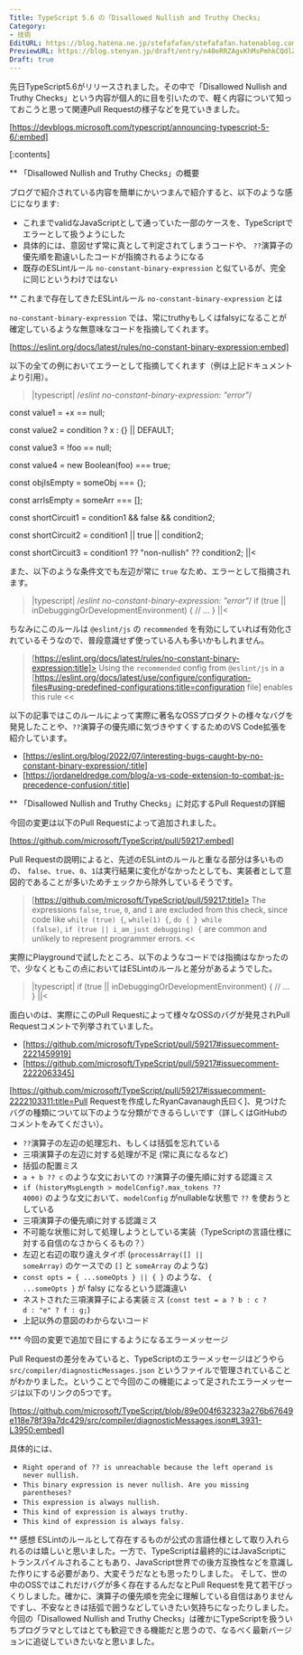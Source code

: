 ```yaml
---
Title: TypeScript 5.6 の「Disallowed Nullish and Truthy Checks」
Category:
- 技術
EditURL: https://blog.hatena.ne.jp/stefafafan/stefafafan.hatenablog.com/atom/entry/6802340630906568256
PreviewURL: https://blog.stenyan.jp/draft/entry/n40eRRZAgvKhMsPmhkCQdlZDdfw
Draft: true
---
```


先日TypeScript5.6がリリースされました。その中で「Disallowed Nullish and Truthy Checks」という内容が個人的に目を引いたので、軽く内容について知っておこうと思って関連Pull Requestの様子などを見ていきました。

[https://devblogs.microsoft.com/typescript/announcing-typescript-5-6/:embed]

[:contents]

** 「Disallowed Nullish and Truthy Checks」の概要

ブログで紹介されている内容を簡単にかいつまんで紹介すると、以下のような感じになります:
- これまでvalidなJavaScriptとして通っていた一部のケースを、TypeScriptでエラーとして扱うようにした
- 具体的には、意図せず常に真として判定されてしまうコードや、 <code>??</code>演算子の優先順を勘違いしたコードが指摘されるようになる
- 既存のESLintルール <code>no-constant-binary-expression</code> と似ているが、完全に同じというわけではない

** これまで存在してきたESLintルール <code>no-constant-binary-expression</code> とは

<code>no-constant-binary-expression</code> では、常にtruthyもしくはfalsyになることが確定しているような無意味なコードを指摘してくれます。

[https://eslint.org/docs/latest/rules/no-constant-binary-expression:embed]

以下の全ての例においてエラーとして指摘してくれます（例は上記ドキュメントより引用）。

>|typescript|
/*eslint no-constant-binary-expression: "error"*/

const value1 = +x == null;

const value2 = condition ? x : {} || DEFAULT;

const value3 = !foo == null;

const value4 = new Boolean(foo) === true;

const objIsEmpty = someObj === {};

const arrIsEmpty = someArr === [];

const shortCircuit1 = condition1 && false && condition2;

const shortCircuit2 = condition1 || true || condition2;

const shortCircuit3 = condition1 ?? "non-nullish" ?? condition2;
||<

また、以下のような条件文でも左辺が常に <code>true</code> なため、エラーとして指摘されます。
>|typescript|
/*eslint no-constant-binary-expression: "error"*/
if (true || inDebuggingOrDevelopmentEnvironment) {
    // ...
}
||<

ちなみにこのルールは <code>@eslint/js</code> の <code>recommended</code> を有効にしていれば有効化されているそうなので、普段意識せず使っている人も多いかもしれません。

>[https://eslint.org/docs/latest/rules/no-constant-binary-expression:title]>
Using the <code>recommended</code> config from <code>@eslint/js</code> in a [https://eslint.org/docs/latest/use/configure/configuration-files#using-predefined-configurations:title=configuration file] enables this rule 
<<

以下の記事ではこのルールによって実際に著名なOSSプロダクトの様々なバグを発見したことや、<code>??</code>演算子の優先順に気づきやすくするためのVS Code拡張を紹介しています。
- [https://eslint.org/blog/2022/07/interesting-bugs-caught-by-no-constant-binary-expression/:title]
- [https://jordaneldredge.com/blog/a-vs-code-extension-to-combat-js-precedence-confusion/:title]

** 「Disallowed Nullish and Truthy Checks」に対応するPull Requestの詳細

今回の変更は以下のPull Requestによって追加されました。

[https://github.com/microsoft/TypeScript/pull/59217:embed]

Pull Requestの説明によると、先述のESLintのルールと重なる部分は多いものの、 <code>false</code>、<code>true</code>、<code>0</code>、<code>1</code>は実行結果に変化がなかったとしても、実装者として意図的であることが多いためチェックから除外しているそうです。

>[https://github.com/microsoft/TypeScript/pull/59217:title]>
The expressions <code>false</code>, <code>true</code>, <code>0</code>, and <code>1</code> are excluded from this check, since code like <code>while (true) {</code>, <code>while(1) {</code>, <code>do { } while (false)</code>, <code>if (true || i_am_just_debugging) {</code> are common and unlikely to represent programmer errors.
<<

実際にPlaygroundで試したところ、以下のようなコードでは指摘はなかったので、少なくともこの点においてはESLintのルールと差分があるようでした。

>|typescript|
if (true || inDebuggingOrDevelopmentEnvironment) {
    // ...
}
||<

面白いのは、実際にこのPull Requestによって様々なOSSのバグが発見されPull Requestコメントで列挙されていました。
- [https://github.com/microsoft/TypeScript/pull/59217#issuecomment-2221459919]
- [https://github.com/microsoft/TypeScript/pull/59217#issuecomment-2222063345]

[https://github.com/microsoft/TypeScript/pull/59217#issuecomment-2222103311:title=Pull Requestを作成したRyanCavanaugh氏曰く]、見つけたバグの種類について以下のような分類ができるらしいです（詳しくはGitHubのコメントをみてください）。
- <code>??</code>演算子の左辺の処理忘れ、もしくは括弧を忘れている
- 三項演算子の左辺に対する処理が不足 (常に真になるなど)
- 括弧の配置ミス
- <code>a + b ?? c</code> のような文においての <code>??</code>演算子の優先順に対する認識ミス
- <code>if (historyMsgLength > modelConfig?.max_tokens ?? 4000)</code> のような文において、<code>modelConfig</code> がnullableな状態で <code>??</code> を使おうとしている
- 三項演算子の優先順に対する認識ミス
- 不可能な状態に対して処理しようとしている実装（TypeScriptの言語仕様に対する自信のなさからくるもの？）
- 左辺と右辺の取り違えタイポ (<code>processArray([] || someArray)</code> のケースでの <code>[]</code> と <code>someArray</code> のような)
- <code>const opts = { ...someOpts } || { }</code> のような、 <code>{ ...someOpts }</code> が falsy になるという認識違い
- ネストされた三項演算子による実装ミス (<code>const test = a ? b : c ? d : "e" ? f : g;</code>)
- 上記以外の意図のわからないコード

*** 今回の変更で追加で目にするようになるエラーメッセージ

Pull Requestの差分をみていると、TypeScriptのエラーメッセージはどうやら <code>src/compiler/diagnosticMessages.json</code> というファイルで管理されていることがわかりました。ということで今回のこの機能によって足されたエラーメッセージは以下のリンクの5つです。

[https://github.com/microsoft/TypeScript/blob/89e004f632323a276b67649e118e78f39a7dc429/src/compiler/diagnosticMessages.json#L3931-L3950:embed]

具体的には、
+ <code>Right operand of ?? is unreachable because the left operand is never nullish.</code>
+ <code>This binary expression is never nullish. Are you missing parentheses?</code>
+ <code>This expression is always nullish.</code>
+ <code>This kind of expression is always truthy.</code>
+ <code>This kind of expression is always falsy.</code>

** 感想
ESLintのルールとして存在するものが公式の言語仕様として取り入れられるのは嬉しいと思いました。一方で、TypeScriptは最終的にはJavaScriptにトランスパイルされることもあり、JavaScript世界での後方互換性などを意識した作りにする必要があり、大変そうだなとも思ったりしました。
そして、世の中のOSSではこれだけバグが多く存在するんだなとPull Requestを見て若干びっくりしました。確かに、演算子の優先順を完全に理解している自信はありませんですし、不安なときは括弧で囲うなどしていきたい気持ちになったりしました。
今回の「Disallowed Nullish and Truthy Checks」は確かにTypeScriptを扱ういちプログラマとしてはとても歓迎できる機能だと思うので、なるべく最新バージョンに追従していきたいなと思いました。
